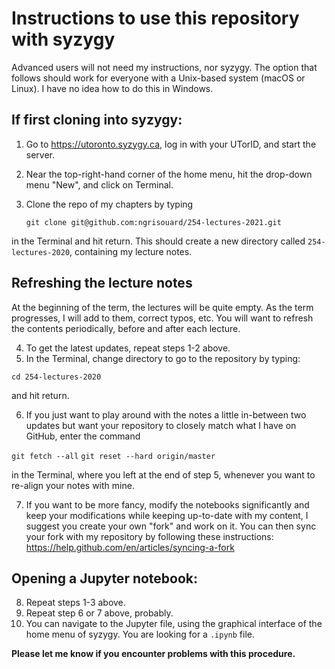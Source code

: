 # Instructions to use this repository with syzygy

Advanced users will not need my instructions, nor syzygy. The option that follows should work for everyone with a Unix-based system (macOS or Linux). I have no idea how to do this in Windows.

## If first cloning into syzygy:

1. Go to https://utoronto.syzygy.ca, log in with your UTorID, and start the server.
2. Near the top-right-hand corner of the home menu, hit the drop-down menu "New", and click on Terminal.
3. Clone the repo of my chapters by typing

    `git clone git@github.com:ngrisouard/254-lectures-2021.git`

  in the Terminal and hit return. This should create a new directory called `254-lectures-2020`, containing my lecture notes.

## Refreshing the lecture notes

At the beginning of the term, the lectures will be quite empty. As the term progresses, I will add to them, correct typos, etc. You will want to refresh the contents periodically, before and after each lecture.

4. To get the latest updates, repeat steps 1-2 above.
5. In the Terminal, change directory to go to the repository by typing:

  `cd 254-lectures-2020`

  and hit return.

6. If you just want to play around with the notes a little in-between two updates but want your repository to closely match what I have on GitHub, enter the command

  `git fetch --all`
  `git reset --hard origin/master`

  in the Terminal, where you left at the end of step 5, whenever you want to re-align your notes with mine.

7. If you want to be more fancy, modify the notebooks significantly and keep your modifications while keeping up-to-date with my content, I suggest you create your own "fork" and work on it. You can then sync your fork with my repository by following these instructions: https://help.github.com/en/articles/syncing-a-fork

## Opening a Jupyter notebook:

8. Repeat steps 1-3 above.
9. Repeat step 6 or 7 above, probably.
10. You can navigate to the Jupyter file, using the graphical interface of the home menu of syzygy. You are looking for a `.ipynb` file.

**Please let me know if you encounter problems with this procedure.**
